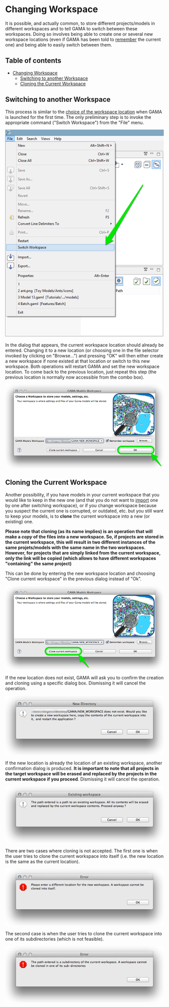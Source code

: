 
# Changing Workspace

It is possible, and actually common, to store different projects/models in different workspaces and to tell GAMA to switch between these workspaces. Doing so involves being able to create one or several new workspace locations (even if GAMA has been told to [remember](https://github.com/mazarsju/gama_doc_17/wiki/References/PlatformDocumentation/InstallationAndLaunching/Launching.md#Choosing_a_Workspace) the current one) and being able to easily switch between them.

## Table of contents 

* [Changing Workspace](#changing-workspace)
	* [Switching to another Workspace](#switching-to-another-workspace)
	* [Cloning the Current Workspace](#cloning-the-current-workspace)



## Switching to another Workspace
This process is similar to the [choice of the workspace location](https://github.com/mazarsju/gama_doc_17/wiki/References/PlatformDocumentation/InstallationAndLaunching/Launching.md#Choosing_a_Workspace) when GAMA is launched for the first time. The only preliminary step is to invoke the appropriate command ("Switch Workspace") from the "File" menu.

![images/menu_switch.png](images/menu_switch.png)

In the dialog that appears, the current workspace location should already be entered. Changing it to a new location (or choosing one in the file selector invoked by clicking on "Browse…") and pressing "OK" will then either create a new workspace if none existed at that location or switch to this new workspace. Both operations will restart GAMA and set the new workspace location. To come back to the previous location, just repeat this step (the previous location is normally now accessible from the combo box).

![images/dialog_switch_ok.png](images/dialog_switch_ok.png)

## Cloning the Current Workspace
Another possibility, if you have models in your current workspace that you would like to keep in the new one (and that you do not want to [import](ImportingModels.md) one by one after switching workspace), or if you change workspace because you suspect the current one is corrupted, or outdated, etc. but you still want to keep your models, is to **clone** the current workspace into a new (or existing) one.

**Please note that cloning (as its name implies) is an operation that will make a _copy_ of the files into a new workspace. So, if projects are stored in the current workspace, this will result in two different instances of the same projets/models with the same name in the two workspaces. However, for projects that are simply linked from the current workspace, only the link will be copied (which allows to have different workspaces "containing" the same project)**

This can be done by entering the new workspace location and choosing "Clone current workspace" in the previous dialog instead of "Ok".

![images/dialog_switch_clone.png](images/dialog_switch_clone.png)


If the new location does not exist, GAMA will ask you to confirm the creation and cloning using a specific dialog box. Dismissing it will cancel the operation.

![images/clone_confirm_new.png](images/clone_confirm_new.png)


If the new location is already the location of an existing workspace, another confirmation dialog is produced. **It is important to note that all projects in the target workspace will be erased and replaced by the projects in the current workspace if you proceed**. Dismissing it will cancel the operation.

![images/clone_confirm_existing.png](images/clone_confirm_existing.png) 


There are two cases where cloning is not accepted. The first one is when the user tries to clone the current workspace into itself (i.e. the new location is the same as the current location).

![images/close_error_same.png](images/close_error_same.png)

The second case is when the user tries to clone the current workspace into one of its subdirectories (which is not feasible).

![images/close_error_subdir.png](images/close_error_subdir.png)